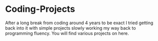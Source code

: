 # Coding-Projects
After a long break from coding around 4 years to be exact I tried getting back into it with simple projects slowly working my way back to programming fluency.
You will find various projects on here.
